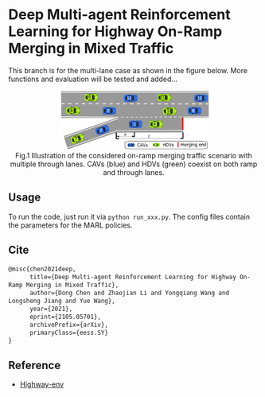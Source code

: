 # Deep Multi-agent Reinforcement Learning for Highway On-Ramp Merging in Mixed Traffic

This branch is for the multi-lane case as shown in the figure below. More functions and evaluation will be tested and added...

<p align="center">
     <img src="docs/on_ramp_merging_multiple.png" alt="output_example" width="60%" height="50%">
     <br>Fig.1 Illustration of the considered on-ramp merging traffic scenario with multiple through lanes. CAVs (blue) and HDVs (green) coexist on both ramp and through lanes.
</p>


## Usage
To run the code, just run it via `python run_xxx.py`.  The config files contain the parameters for the MARL policies.


## Cite
```
@misc{chen2021deep,
      title={Deep Multi-agent Reinforcement Learning for Highway On-Ramp Merging in Mixed Traffic}, 
      author={Dong Chen and Zhaojian Li and Yongqiang Wang and Longsheng Jiang and Yue Wang},
      year={2021},
      eprint={2105.05701},
      archivePrefix={arXiv},
      primaryClass={eess.SY}
}
```

## Reference
- [Highway-env](https://github.com/eleurent/highway-env)


